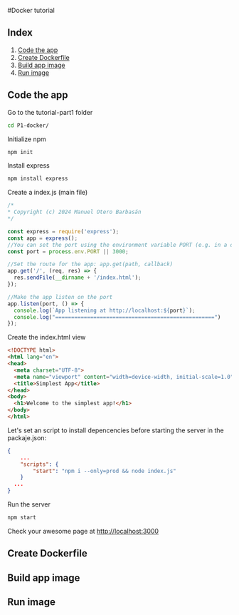 #Docker tutorial
## Index

1. [Code the app](#code-the-app)
2. [Create Dockerfile](#create-dockerfile)
3. [Build app image](#build-app-image)
4. [Run image](#run-image)
## Code the app
Go to the tutorial-part1 folder
```bash
cd P1-docker/ 
```
Initialize npm
```bash
npm init 
```
Install express
```bash
npm install express
```
Create a index.js (main file)
```js
/*
* Copyright (c) 2024 Manuel Otero Barbasán
*/

const express = require('express');
const app = express();
//You can set the port using the environment variable PORT (e.g. in a dockerfile)
const port = process.env.PORT || 3000;

//Set the route for the app: app.get(path, callback)
app.get('/', (req, res) => {
  res.sendFile(__dirname + '/index.html');
});

//Make the app listen on the port
app.listen(port, () => {
  console.log(`App listening at http://localhost:${port}`);
  console.log("==================================================")
});
```
Create the index.html view 
```html
<!DOCTYPE html>
<html lang="en">
<head>
  <meta charset="UTF-8">
  <meta name="viewport" content="width=device-width, initial-scale=1.0">
  <title>Simplest App</title>
</head>
<body>
  <h1>Welcome to the simplest app!</h1>
</body>
</html>
```

Let's set an script to install depencencies before starting the server in the packaje.json:
```json
{
    ...
    "scripts": {
        "start": "npm i --only=prod && node index.js"
    }
  ...
}
```
Run the server
```bash
npm start
```
Check your awesome page at <http://localhost:3000>
## Create Dockerfile
## Build app image
## Run image